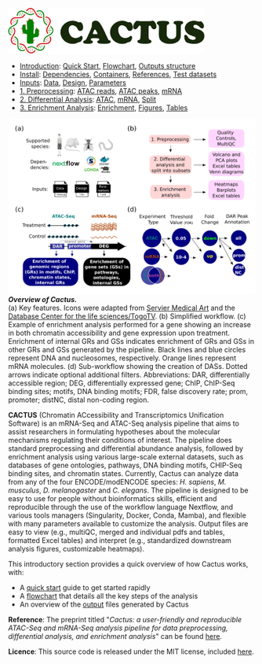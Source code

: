 
<img src="/docs/images/logo_cactus.png" width="400" />

* [Introduction](/README.md): [Quick Start](/docs/1_Intro/Quick_start.md), [Flowchart](/docs/1_Intro/Flowchart.md), [Outputs structure](/docs/1_Intro/Outputs_structure.md)
* [Install](/docs/2_Install/2_Install.md): [Dependencies](/docs/2_Install/Dependencies.md), [Containers](/docs/2_Install/Containers.md), [References](/docs/2_Install/References.md), [Test datasets](/docs/2_Install/Test_datasets.md)
* [Inputs](/docs/3_Inputs/3_Inputs.md): [Data](/docs/3_Inputs/Data.md), [Design](/docs/3_Inputs/Design.md), [Parameters](/docs/3_Inputs/Parameters.md)
* [1. Preprocessing](/docs/4_Prepro/4_Prepro.md): [ATAC reads](/docs/4_Prepro/ATAC_reads.md), [ATAC peaks](/docs/4_Prepro/ATAC_peaks.md), [mRNA](/docs/4_Prepro/mRNA.md)
* [2. Differential Analysis](/docs/5_DA/5_DA.md): [ATAC](/docs/5_DA/DA_ATAC.md), [mRNA](/docs/5_DA/DA_mRNA.md), [Split](/docs/5_DA/Split.md)
* [3. Enrichment Analysis](/docs/6_Enrich/6_Enrich.md): [Enrichment](/docs/6_Enrich/Enrichment.md), [Figures](/docs/6_Enrich/Figures.md), [Tables](/docs/6_Enrich/Tables.md)

[](END_OF_MENU)



![](/docs/images/figure_1.png "Introduction")
***Overview of Cactus.***   
(a) Key features. Icons were adapted from [Servier Medical Art](https://smart.servier.com/) and the [Database Center for the life sciences/TogoTV](https://togotv.dbcls.jp/en/pics.html). (b) Simplified workflow. (c) Example of enrichment analysis performed for a gene showing an increase in both chromatin accessibility and gene expression upon treatment. Enrichment of internal GRs and GSs  indicates enrichment of GRs and GSs in other GRs and GSs generated by the pipeline. Black lines and blue circles represent DNA and nucleosomes, respectively. Orange lines represent mRNA molecules. (d) Sub-workflow showing the creation of DASs. Dotted arrows indicate optional additional filters. Abbreviations: DAR, differentially accessible region; DEG, differentially expressed gene; ChIP, ChIP-Seq binding sites; motifs, DNA binding motifs; FDR, false discovery rate; prom, promoter; distNC, distal non-coding region.

**CACTUS** (Chromatin ACcessibility and Transcriptomics Unification Software) is an mRNA-Seq and ATAC-Seq analysis pipeline that aims to assist researchers in formulating hypotheses about the molecular mechanisms regulating their conditions of interest. The pipeline does standard preprocessing and differential abundance analysis, followed by enrichment analysis using various large-scale external datasets, such as databases of gene ontologies, pathways, DNA binding motifs, CHIP-Seq binding sites, and chromatin states. Currently, Cactus can analyze data from any of the four ENCODE/modENCODE species: *H. sapiens*, *M. musculus*, *D. melanogaster* and *C. elegans*. The pipeline is designed to be easy to use for people without bioinformatics skills, efficient and reproducible through the use of the workflow language Nextflow, and various tools managers (Singularity, Docker, Conda, Mamba), and flexible with many parameters available to customize the analysis. Output files are easy to view (e.g., multiQC, merged and individual pdfs and tables, formatted Excel tables) and interpret (e.g., standardized downstream analysis figures, customizable heatmaps).

This introductory section provides a quick overview of how Cactus works, with:
 - A [quick start](/docs/1_Intro/Quick_start.md) guide to get started rapidly
 - A [flowchart](/docs/1_Intro/Flowchart.md) that details all the key steps of the analysis
 - An overview of the [output](/docs/1_Intro/Outputs_structure.md) files generated by Cactus 

**Reference**: The preprint titled "*Cactus: a user-friendly and reproducible ATAC-Seq and mRNA-Seq analysis pipeline for data preprocessing, differential analysis, and enrichment analysis*" can be found [here](https://www.biorxiv.org/content/10.1101/2023.05.11.540110v1).

**Licence**: This source code is released under the MIT license, included [here](/LICENSE).

